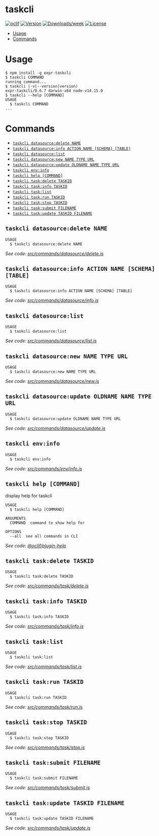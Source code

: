 taskcli
=======



[![oclif](https://img.shields.io/badge/cli-oclif-brightgreen.svg)](https://oclif.io)
[![Version](https://img.shields.io/npm/v/expr-taskcli.svg)](https://npmjs.org/package/expr-taskcli)
[![Downloads/week](https://img.shields.io/npm/dw/expr-taskcli.svg)](https://npmjs.org/package/expr-taskcli)
[![License](https://img.shields.io/npm/l/expr-taskcli.svg)](https://github.com/yjhatfdu/taskcli/blob/master/package.json)

<!-- toc -->
* [Usage](#usage)
* [Commands](#commands)
<!-- tocstop -->
# Usage
<!-- usage -->
```sh-session
$ npm install -g expr-taskcli
$ taskcli COMMAND
running command...
$ taskcli (-v|--version|version)
expr-taskcli/0.6.7 darwin-x64 node-v14.15.0
$ taskcli --help [COMMAND]
USAGE
  $ taskcli COMMAND
...
```
<!-- usagestop -->
# Commands
<!-- commands -->
* [`taskcli datasource:delete NAME`](#taskcli-datasourcedelete-name)
* [`taskcli datasource:info ACTION NAME [SCHEMA] [TABLE]`](#taskcli-datasourceinfo-action-name-schema-table)
* [`taskcli datasource:list`](#taskcli-datasourcelist)
* [`taskcli datasource:new NAME TYPE URL`](#taskcli-datasourcenew-name-type-url)
* [`taskcli datasource:update OLDNAME NAME TYPE URL`](#taskcli-datasourceupdate-oldname-name-type-url)
* [`taskcli env:info`](#taskcli-envinfo)
* [`taskcli help [COMMAND]`](#taskcli-help-command)
* [`taskcli task:delete TASKID`](#taskcli-taskdelete-taskid)
* [`taskcli task:info TASKID`](#taskcli-taskinfo-taskid)
* [`taskcli task:list`](#taskcli-tasklist)
* [`taskcli task:run TASKID`](#taskcli-taskrun-taskid)
* [`taskcli task:stop TASKID`](#taskcli-taskstop-taskid)
* [`taskcli task:submit FILENAME`](#taskcli-tasksubmit-filename)
* [`taskcli task:update TASKID FILENAME`](#taskcli-taskupdate-taskid-filename)

## `taskcli datasource:delete NAME`

```
USAGE
  $ taskcli datasource:delete NAME
```

_See code: [src/commands/datasource/delete.js](https://github.com/yjhatfdu/taskcli/blob/v0.6.7/src/commands/datasource/delete.js)_

## `taskcli datasource:info ACTION NAME [SCHEMA] [TABLE]`

```
USAGE
  $ taskcli datasource:info ACTION NAME [SCHEMA] [TABLE]
```

_See code: [src/commands/datasource/info.js](https://github.com/yjhatfdu/taskcli/blob/v0.6.7/src/commands/datasource/info.js)_

## `taskcli datasource:list`

```
USAGE
  $ taskcli datasource:list
```

_See code: [src/commands/datasource/list.js](https://github.com/yjhatfdu/taskcli/blob/v0.6.7/src/commands/datasource/list.js)_

## `taskcli datasource:new NAME TYPE URL`

```
USAGE
  $ taskcli datasource:new NAME TYPE URL
```

_See code: [src/commands/datasource/new.js](https://github.com/yjhatfdu/taskcli/blob/v0.6.7/src/commands/datasource/new.js)_

## `taskcli datasource:update OLDNAME NAME TYPE URL`

```
USAGE
  $ taskcli datasource:update OLDNAME NAME TYPE URL
```

_See code: [src/commands/datasource/update.js](https://github.com/yjhatfdu/taskcli/blob/v0.6.7/src/commands/datasource/update.js)_

## `taskcli env:info`

```
USAGE
  $ taskcli env:info
```

_See code: [src/commands/env/info.js](https://github.com/yjhatfdu/taskcli/blob/v0.6.7/src/commands/env/info.js)_

## `taskcli help [COMMAND]`

display help for taskcli

```
USAGE
  $ taskcli help [COMMAND]

ARGUMENTS
  COMMAND  command to show help for

OPTIONS
  --all  see all commands in CLI
```

_See code: [@oclif/plugin-help](https://github.com/oclif/plugin-help/blob/v3.2.0/src/commands/help.ts)_

## `taskcli task:delete TASKID`

```
USAGE
  $ taskcli task:delete TASKID
```

_See code: [src/commands/task/delete.js](https://github.com/yjhatfdu/taskcli/blob/v0.6.7/src/commands/task/delete.js)_

## `taskcli task:info TASKID`

```
USAGE
  $ taskcli task:info TASKID
```

_See code: [src/commands/task/info.js](https://github.com/yjhatfdu/taskcli/blob/v0.6.7/src/commands/task/info.js)_

## `taskcli task:list`

```
USAGE
  $ taskcli task:list
```

_See code: [src/commands/task/list.js](https://github.com/yjhatfdu/taskcli/blob/v0.6.7/src/commands/task/list.js)_

## `taskcli task:run TASKID`

```
USAGE
  $ taskcli task:run TASKID
```

_See code: [src/commands/task/run.js](https://github.com/yjhatfdu/taskcli/blob/v0.6.7/src/commands/task/run.js)_

## `taskcli task:stop TASKID`

```
USAGE
  $ taskcli task:stop TASKID
```

_See code: [src/commands/task/stop.js](https://github.com/yjhatfdu/taskcli/blob/v0.6.7/src/commands/task/stop.js)_

## `taskcli task:submit FILENAME`

```
USAGE
  $ taskcli task:submit FILENAME
```

_See code: [src/commands/task/submit.js](https://github.com/yjhatfdu/taskcli/blob/v0.6.7/src/commands/task/submit.js)_

## `taskcli task:update TASKID FILENAME`

```
USAGE
  $ taskcli task:update TASKID FILENAME
```

_See code: [src/commands/task/update.js](https://github.com/yjhatfdu/taskcli/blob/v0.6.7/src/commands/task/update.js)_
<!-- commandsstop -->
